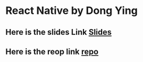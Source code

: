 # React Native by Dong Ying
## Here is the slides Link [Slides](http://slides.com/dong_ying/deck-1#/)
## Here is the reop link [repo](https://github.com/Dong-Ying/weather-react-native)
